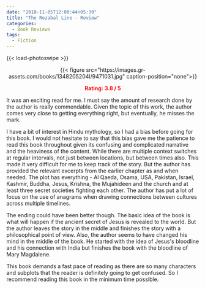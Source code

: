 ```yaml
---
date: "2018-11-05T12:00:44+05:30"
title: "The Rozabal Line - Review"
categories:
  - Book Reviews
tags:
  - Fiction
---
```


{{< load-photoswipe >}}

<center>{{< figure src="https://images.gr-assets.com/books/1348205204l/9471031.jpg" caption-position="none">}}

<span style="color:red">**Rating: 3.8 / 5**</span>
</center>

It was an exciting read for me. I must say the amount of research done by the author is really commendable. Given the topic of this work, the author comes very close to getting everything right, but eventually, he misses the mark.

I have a bit of interest in Hindu mythology, so I had a bias before going for this book. I would not hesitate to say that this bias gave me the patience to read this book throughout given its confusing and complicated narrative and the heaviness of the content. While there are multiple context switches at regular intervals, not just between locations, but between times also. This made it very difficult for me to keep track of the story. But the author has provided the relevant excerpts from the earlier chapter as and when needed. The plot has everything - Al Qaeda, Osama, USA, Pakistan, Israel, Kashmir, Buddha, Jesus, Krishna, the Mujahideen and the church and at least three secret societies fighting each other. The author has put a lot of focus on the use of anagrams when drawing connections between cultures across multiple timelines.

The ending could have been better though. The basic idea of the book is what will happen if the ancient secret of Jesus is revealed to the world. But the author leaves the story in the middle and finishes the story with a philosophical point of view. Also, the author seems to have changed his mind in the middle of the book. He started with the idea of Jesus's bloodline and his connection with India but finishes the book with the bloodline of Mary Magdalene.

This book demands a fast pace of reading as there are so many characters and subplots that the reader is definitely going to get confused. So I recommend reading this book in the minimum time possible.